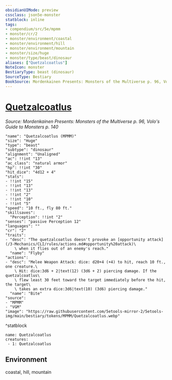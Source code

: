```yaml
---
obsidianUIMode: preview
cssclass: json5e-monster
statblock: inline
tags:
- compendium/src/5e/mpmm
- monster/cr/2
- monster/environment/coastal
- monster/environment/hill
- monster/environment/mountain
- monster/size/huge
- monster/type/beast/dinosaur
aliases: ["Quetzalcoatlus"]
NoteIcon: monster
BestiaryType: beast (dinosaur)
SourceType: Bestiary
BookSource: Mordenkainen Presents: Monsters of the Multiverse p. 96, Volo's Guide to Monsters p. 140
---
```

# [Quetzalcoatlus](3-Mechanics\CLI\bestiary\beast/quetzalcoatlus-mpmm.md)
*Source: Mordenkainen Presents: Monsters of the Multiverse p. 96, Volo's Guide to Monsters p. 140*  

```statblock
"name": "Quetzalcoatlus (MPMM)"
"size": "Huge"
"type": "beast"
"subtype": "dinosaur"
"alignment": "Unaligned"
"ac": !!int "13"
"ac_class": "natural armor"
"hp": !!int "30"
"hit_dice": "4d12 + 4"
"stats":
- !!int "15"
- !!int "13"
- !!int "13"
- !!int "2"
- !!int "10"
- !!int "5"
"speed": "10 ft., fly 80 ft."
"skillsaves":
  "Perception": !!int "2"
"senses": "passive Perception 12"
"languages": ""
"cr": "2"
"traits":
- "desc": "The quetzalcoatlus doesn't provoke an [opportunity attack](/3-Mechanics/CLI/rules/actions.md#opportunity%20attack)\
    \ when it flies out of an enemy's reach."
  "name": "Flyby"
"actions":
- "desc": "Melee Weapon Attack: dice: d20+4 (+4) to hit, reach 10 ft., one creature.\
    \ Hit: dice:3d6 + 2|text(12) (3d6 + 2) piercing damage. If the quetzalcoatlus\
    \ flew least 30 feet toward the target immediately before the hit, the target\
    \ takes an extra dice:3d6|text(10) (3d6) piercing damage."
  "name": "Bite"
"source":
- "MPMM"
- "VGM"
"image": "https://raw.githubusercontent.com/5etools-mirror-2/5etools-img/main/bestiary/tokens/MPMM/Quetzalcoatlus.webp"
```
^statblock

```encounter-table
name: Quetzalcoatlus
creatures:
 - 1: Quetzalcoatlus
```

## Environment

coastal, hill, mountain